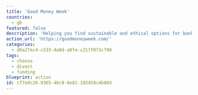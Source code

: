 ```yaml
---
title: 'Good Money Week'
countries:
  - gb
featured: false
description: 'Helping you find sustainable and ethical options for banking, pensions, savings and investments.'
action_url: 'https://goodmoneyweek.com/'
categories:
  - d8a27ec4-c533-4a8d-a8fe-c217f073c790
tags:
  - choose
  - divest
  - funding
blueprint: action
id: cf7edc28-9365-46c9-8e81-192458c4b88d
---
```

